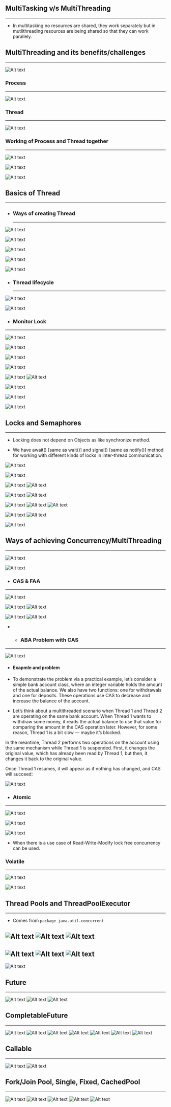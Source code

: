 ## MultiTasking v/s MultiThreading
----------------------------------

- In multitasking no resources are shared, they work separately but in mutlithreading resources are being shared so that they can work parallely.

>>>>>>>>>>>>>>>>>

## MultiThreading and its benefits/challenges
----------------------------------------------

![Alt text](image-3.png)

>>>>>>>>>>>>>>>>>>

### Process
-----------

![Alt text](image.png)

>>>>>>>>>>>>>>>>>>

### Thread
----------

![Alt text](image-1.png)

>>>>>>>>>>>>>>>>>>>

### Working of Process and Thread together
-------------------------------------------

![Alt text](image-2.png)

![Alt text](image-4.png)

![Alt text](image-5.png)

>>>>>>>>>>>>>>>>>>>>>>>>

## Basics of Thread
-------------------

- ### Ways of creating Thread
  ---------------------------  

![Alt text](image-6.png)

![Alt text](image-7.png)

![Alt text](image-8.png)

![Alt text](image-9.png)

![Alt text](image-10.png)

>>>>>>>>>>>>>>>>>>>>>>>>>

- ### Thread lifecycle
  --------------------

![Alt text](image-11.png)

![Alt text](image-12.png)

>>>>>>>>>>>>>>>>>>>>>>>>>

- ### Monitor Lock
------------------

![Alt text](image-13.png)

>>>>>>>>>>>>>>>>>>>>>>>>>

![Alt text](image-14.png)

![Alt text](image-15.png)

![Alt text](image-16.png)

![Alt text](image-50.png)
![Alt text](image-51.png)

![Alt text](image-18.png)

![Alt text](image-19.png)

![Alt text](image-17.png)

## Locks and Semaphores
-----------------------

- Locking does not depend on Objects as like synchronize method.

- We have await() [same as wait()]  and signal() [same as notify()] method for working with different kinds of locks in inter-thread communication.

![Alt text](image-20.png)

![Alt text](image-21.png)

![Alt text](image-28.png)
![Alt text](image-29.png)

![Alt text](image-27.png)
![Alt text](image-26.png)

![Alt text](image-30.png)
![Alt text](image-31.png)
![Alt text](image-32.png)

![Alt text](image-34.png)
![Alt text](image-33.png)

![Alt text](image-35.png)

>>>>>>>>>>>>>>>>>>>>>>>>>

## Ways of achieving Concurrency/MultiThreading
-----------------------------------------------

![Alt text](image-36.png)

![Alt text](image-37.png)

- ### CAS & FAA
---------------

![Alt text](image-43.png)

![Alt text](image-44.png)
![Alt text](image-47.png)

![Alt text](image-48.png)
![Alt text](image-49.png)

- - ### ABA Problem with CAS
----------------------------

![Alt text](image-45.png)

- #### Exapmle and problem

- To demonstrate the problem via a practical example, let’s consider a simple bank account class, where an integer variable holds the amount of the actual balance. We also have two functions: one for withdrawals and one for deposits. These operations use CAS to decrease and increase the balance of the account.

- Let’s think about a multithreaded scenario when Thread 1 and Thread 2 are operating on the same bank account. When Thread 1 wants to withdraw some money, it reads the actual balance to use that value for comparing the amount in the CAS operation later. However, for some reason, Thread 1 is a bit slow — maybe it’s blocked.

In the meantime, Thread 2 performs two operations on the account using the same mechanism while Thread 1 is suspended. First, it changes the original value, which has already been read by Thread 1, but then, it changes it back to the original value.

Once Thread 1 resumes, it will appear as if nothing has changed, and CAS will succeed:

![Alt text](image-46.png)

- ### Atomic
------------

![Alt text](image-39.png)

![Alt text](image-38.png)

![Alt text](image-40.png)

- When there is a use case of Read-Write-Modify lock free concurrency can be used.

### Volatile
------------

![Alt text](image-41.png)

![Alt text](image-42.png)

>>>>>>>>>>>>>>>>>>>>>>>>>

## Thread Pools and ThreadPoolExecutor
--------------------------------------

- Comes from `package java.util.concurrent`

![Alt text](image-52.png)
![Alt text](image-53.png)
![Alt text](image-54.png)
------------------------

![Alt text](image-55.png)
![Alt text](image-56.png)
![Alt text](image-57.png)
------------------------

![Alt text](image-58.png)


## Future
---------

![Alt text](image-59.png)
![Alt text](image-60.png)
![Alt text](image-61.png)

>>>>>>>>>>>>>>>>>>>>>>>>>

## CompletableFuture
--------------------

![Alt text](image-64.png)
![Alt text](image-65.png)
![Alt text](image-66.png)
![Alt text](image-67.png)
![Alt text](image-68.png)
![Alt text](image-69.png)
![Alt text](image-70.png)

>>>>>>>>>>>>>>>>>>>>>>>>>

## Callable
-----------

![Alt text](image-62.png)
![Alt text](image-63.png)

>>>>>>>>>>>>>>>>>>>>>>>>>

## Fork/Join Pool, Single, Fixed, CachedPool
--------------------------------------------

![Alt text](image-71.png)
![Alt text](image-72.png)
![Alt text](image-73.png)
![Alt text](image-74.png)
![Alt text](image-75.png)